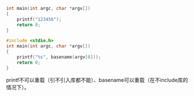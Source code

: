 ```c
int main(int argc, char *argv[])
{
    printf("123456");
    return 0;
}
```

```c
#include <stdio.h>
int main(int argc, char *argv[])
{
    printf("%s", basename(argv[0]));
    return 0;
}
```

printf不可以重载（引不引入库都不能）、basename可以重载（在不include库的情况下）。
